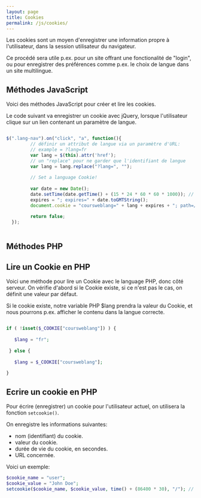 ```yaml
---
layout: page
title: Cookies
permalink: /js/cookies/
---
```


Les cookies sont un moyen d'enregistrer une information propre à l'utilisateur, dans la session utilisateur du navigateur.

Ce procédé sera utile p.ex. pour un site offrant une fonctionalité de "login", ou pour enregistrer des préférences comme p.ex. le choix de langue dans un site multilingue.

## Méthodes JavaScript

Voici des méthodes JavaScript pour créer et lire les cookies.

Le code suivant va enregistrer un cookie avec jQuery, lorsque l'utilisateur clique sur un lien contenant un paramètre de langue.

```javascript

$(".lang-nav").on("click", "a", function(){
 		 // définir un attribut de langue via un paramètre d'URL:
 		 // example = ?lang=fr
 		 var lang = $(this).attr('href');
 		 // un "replace" pour ne garder que l'identifiant de langue
 		 var lang = lang.replace("?lang=", "");
 	
 		 // Set a language Cookie!
 		 
 		 var date = new Date();
 		 date.setTime(date.getTime() + (15 * 24 * 60 * 60 * 1000)); // 15 days
 		 expires = "; expires=" + date.toGMTString(); 
 		 document.cookie = "coursweblang=" + lang + expires + "; path=/"; 
 		 
 		 return false;
  });
  
 ```
 
## Méthodes PHP

## Lire un Cookie en PHP
 
Voici une méthode pour lire un Cookie avec le language PHP, donc côté serveur. On vérifie d'abord si le Cookie existe, si ce n'est pas le cas, on définit une valeur par défaut.
 
Si le cookie existe, notre variable PHP $lang prendra la valeur du Cookie, et nous pourrons p.ex. afficher le contenu dans la langue correcte.
 
 ```php
 
 if ( !isset($_COOKIE["coursweblang"]) ) {
			  
    $lang = "fr";
			  
  } else {
			  			  
    $lang = $_COOKIE["coursweblang"];
			
}
```

## Ecrire un cookie en PHP

Pour écrire (enregistrer) un cookie pour l'utilisateur actuel, on utilisera la fonction `setcookie()`.

On enregistre les informations suivantes:

- nom (identifiant) du cookie.
- valeur du cookie.
- durée de vie du cookie, en secondes.
- URL concernée.

Voici un exemple: 

```php
$cookie_name = "user";
$cookie_value = "John Doe";
setcookie($cookie_name, $cookie_value, time() + (86400 * 30), "/"); // 86400 = 1 day
```